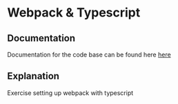 # Webpack & Typescript

## Documentation
Documentation for the code base can be found here <a href="https://www.youtube.com/watch?v=sOUhEJeJ-kI&list=PL4cUxeGkcC9hOkGbwzgYFmaxB0WiduYJC">here</a>

## Explanation
Exercise setting up webpack with typescript